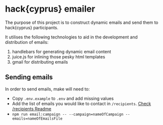 # hack{cyprus} emailer

The purpose of this project is to construct dynamic emails and send them to hack{cyprus} participants. 

It utilises the following technologies to aid in the development and distribution of emails:

1. handlebars for generating dynamic email content
2. juice.js for inlining those pesky html templates
3. gmail for distributing emails

## Sending emails

In order to send emails, make will need to:

- Copy `.env.example` to `.env` and add missing values
- Add the list of emails you would like to contact in `/recipients`. [Check /recipients Readme](/recipients)
- `npm run email:campaign -- --campaign=nameOfCampaign --emails=nameOfEmailsFile`
